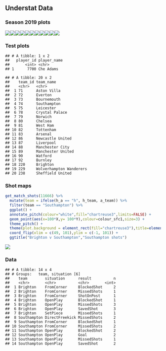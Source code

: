 
## Understat Data

### Season 2019 plots

![](understat-southampton_files/figure-gfm/plots-1.png)<!-- -->![](understat-southampton_files/figure-gfm/plots-2.png)<!-- -->![](understat-southampton_files/figure-gfm/plots-3.png)<!-- -->![](understat-southampton_files/figure-gfm/plots-4.png)<!-- -->![](understat-southampton_files/figure-gfm/plots-5.png)<!-- -->![](understat-southampton_files/figure-gfm/plots-6.png)<!-- -->![](understat-southampton_files/figure-gfm/plots-7.png)<!-- -->![](understat-southampton_files/figure-gfm/plots-8.png)<!-- -->![](understat-southampton_files/figure-gfm/plots-9.png)<!-- -->![](understat-southampton_files/figure-gfm/plots-10.png)<!-- -->![](understat-southampton_files/figure-gfm/plots-11.png)<!-- -->

### Test plots

    ## # A tibble: 1 x 2
    ##   player_id player_name
    ##       <int> <chr>      
    ## 1      7700 Che Adams

    ## # A tibble: 20 x 2
    ##    team_id team_name              
    ##    <chr>   <chr>                  
    ##  1 71      Aston Villa            
    ##  2 72      Everton                
    ##  3 73      Bournemouth            
    ##  4 74      Southampton            
    ##  5 75      Leicester              
    ##  6 78      Crystal Palace         
    ##  7 79      Norwich                
    ##  8 80      Chelsea                
    ##  9 81      West Ham               
    ## 10 82      Tottenham              
    ## 11 83      Arsenal                
    ## 12 86      Newcastle United       
    ## 13 87      Liverpool              
    ## 14 88      Manchester City        
    ## 15 89      Manchester United      
    ## 16 90      Watford                
    ## 17 92      Burnley                
    ## 18 220     Brighton               
    ## 19 229     Wolverhampton Wanderers
    ## 20 238     Sheffield United

### Shot maps

``` r
get_match_shots(11666) %>%
  mutate(team = ifelse(h_a == "h", h_team, a_team)) %>%
  filter(team == "Southampton") %>%
  ggplot() +
  annotate_pitch(colour="white",fill="chartreuse3",limits=FALSE) +
  geom_point(aes(x=100*X,y= 100*Y),colour=colour_sfc1,size=3) +
  theme_pitch() +
  theme(plot.background = element_rect(fill="chartreuse3"),title=element_text(colour="black")) +
  coord_flip(xlim = c(49, 101),ylim = c(-1, 101)) +
  ggtitle("Brighton v Southampton","Southampton shots")
```

![](understat-southampton_files/figure-gfm/shots-1.png)<!-- -->

### Data

    ## # A tibble: 14 x 4
    ## # Groups:   team, situation [6]
    ##    team        situation      result          n
    ##    <chr>       <chr>          <chr>       <int>
    ##  1 Brighton    FromCorner     BlockedShot     2
    ##  2 Brighton    FromCorner     MissedShots     1
    ##  3 Brighton    FromCorner     ShotOnPost      1
    ##  4 Brighton    OpenPlay       BlockedShot     1
    ##  5 Brighton    OpenPlay       MissedShots     3
    ##  6 Brighton    OpenPlay       SavedShot       3
    ##  7 Brighton    SetPiece       MissedShots     1
    ##  8 Southampton DirectFreekick MissedShots     2
    ##  9 Southampton FromCorner     BlockedShot     1
    ## 10 Southampton FromCorner     MissedShots     2
    ## 11 Southampton OpenPlay       BlockedShot     2
    ## 12 Southampton OpenPlay       Goal            2
    ## 13 Southampton OpenPlay       MissedShots     1
    ## 14 Southampton OpenPlay       SavedShot       2
